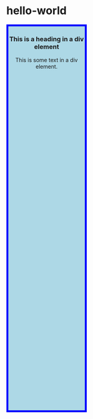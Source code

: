 # hello-world

<!DOCTYPE html>
<html>
<body>
<style> 
  #sidebar
  {
  	background-color:lightblue;
    border:5px solid blue;
    width:200px;
    height:1000px;
    
  }
</style>

<div id="sidebar" onclick="alert('hi')">
  <h3 align="center">This is a heading in a div element</h3>
  <p align="center">This is some text in a div element.</p>
</div>

</body>
</html>
